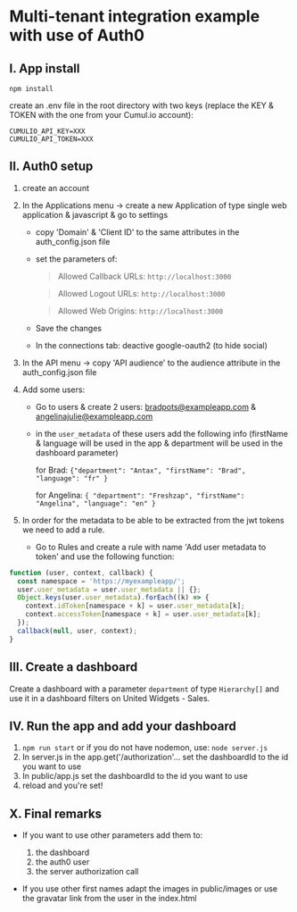 # Multi-tenant integration example with use of Auth0

## I. App install

`npm install`

create an .env file in the root directory with two keys (replace the KEY & TOKEN with the one from your Cumul.io account):

```
CUMULIO_API_KEY=XXX
CUMULIO_API_TOKEN=XXX
```
  

## II. Auth0 setup

  

1. create an account

2. In the Applications menu -> create a new Application of type single web application & javascript & go to settings

    * copy 'Domain' & 'Client ID' to the same attributes in the auth_config.json file

    * set the parameters of:
        
        > Allowed Callback URLs: `http://localhost:3000`
        
        > Allowed Logout URLs: `http://localhost:3000`
        
        > Allowed Web Origins: `http://localhost:3000`
        
    * Save the changes

    * In the connections tab: deactive google-oauth2 (to hide social)

3. In the API menu -> copy 'API audience' to the audience attribute in the auth_config.json file

4. Add some users:

    * Go to users & create 2 users: bradpots@exampleapp.com & angelinajulie@exampleapp.com

    * in the `user_metadata` of these users add the following info (firstName & language will be used in the app & department will be used in the dashboard parameter)

      for Brad: `{"department": "Antax", "firstName": "Brad", "language": "fr" }`

      for Angelina: `{ "department": "Freshzap", "firstName": "Angelina", "language": "en" }`

5. In order for the metadata to be able to be extracted from the jwt tokens we need to add a rule.

    * Go to Rules and create a rule with name 'Add user metadata to token' and use the following function:



```javascript
function (user, context, callback) {
  const namespace = 'https://myexampleapp/';
  user.user_metadata = user.user_metadata || {};
  Object.keys(user.user_metadata).forEach((k) => {
    context.idToken[namespace + k] = user.user_metadata[k];
    context.accessToken[namespace + k] = user.user_metadata[k];
  });
  callback(null, user, context);
}
```

  

## III. Create a dashboard

  

Create a dashboard with a parameter `department` of type `Hierarchy[]` and use it in a dashboard filters on United Widgets - Sales.

  

## IV. Run the app and add your dashboard
  1. `npm run start` or if you do not have nodemon, use: `node server.js`
  2. In server.js in the app.get('/authorization'... set the dashboardId to the id you want to use
  3. In public/app.js set the dashboardId to the id you want to use
  4. reload and you're set!

  

## X. Final remarks

  * If you want to use other parameters add them to:
    1. the dashboard
    2. the auth0 user
    3. the server authorization call

  * If you use other first names adapt the images in public/images or use the gravatar link from the user in the index.html